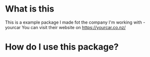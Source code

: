# What is this

This is a example package I made fot the company I'm working with - yourcar
You can visit their website on https://yourcar.co.nz/

# How do I use this package?
